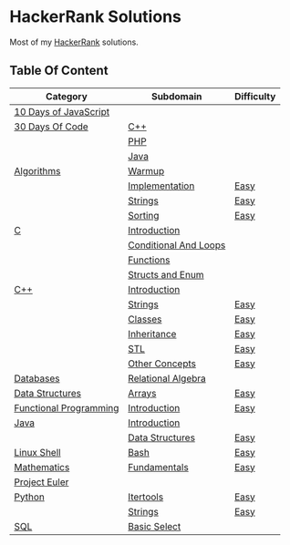 # HackerRank Solutions

Most of my [HackerRank](https://www.hackerrank.com/wolfthread) solutions.

## Table Of Content

| Category                                         | Subdomain                                           | Difficulty                                       |
| ------------------------------------------------ | --------------------------------------------------- | ------------------------------------------------ |
| [10 Days of JavaScript](10-days-of-javascript)   |                                                     |                                                  |
| [30 Days Of Code](30-days-of-code)               | [C++](30-days-of-code/cpp)                          |                                                  |
|                                                  | [PHP](30-days-of-code/php)                          |                                                  |
|                                                  | [Java](30-days-of-code/java)                        |                                                  |
| [Algorithms](algorithms)                         | [Warmup](algorithms/warmup)                         |                                                  |
|                                                  | [Implementation](algorithms/implementation)         | [Easy](algorithms/implementation/easy)           |
|                                                  | [Strings](algorithms/strings)                       | [Easy](algorithms/strings/easy)                  |
|                                                  | [Sorting](algorithms/sorting)                       | [Easy](algorithms/sorting/easy)                  |
| [C](c)                                           | [Introduction](c/introduction)                      |                                                  |
|                                                  | [Conditional And Loops](c/conditionals-and-loops)   |                                                  |
|                                                  | [Functions](c/functions)                            |                                                  |
|                                                  | [Structs and Enum](c/structs-and-enum)              |                                                  |
| [C++](cpp)                                       | [Introduction](cpp/introduction)                    |                                                  |
|                                                  | [Strings](cpp/strings)                              | [Easy](cpp/strings/easy)                         |
|                                                  | [Classes](cpp/classes)                              | [Easy](cpp/classes/easy)                         |
|                                                  | [Inheritance](cpp/inheritance)                      | [Easy](cpp/inheritance/easy)                     |
|                                                  | [STL](cpp/STL)                                      | [Easy](cpp/STL/easy)                             |
|                                                  | [Other Concepts](cpp/other-concepts)                | [Easy](cpp/other-concepts/easy)                  |
| [Databases](databases)                           | [Relational Algebra](databases/relational-algebra)  |                                                  |
| [Data Structures](data-structures)               | [Arrays](data-structures/arrays)                    | [Easy](data-structures/easy)                     |
| [Functional Programming](functional-programming) | [Introduction](functional-programming/introduction) | [Easy](functional-programming/introduction/easy) |
| [Java](java)                                     | [Introduction](java/introduction)                   |                                                  |
|                                                  | [Data Structures](java/data-structures)             | [Easy](java/data-structures/easy)                |
| [Linux Shell](linux-shell)                       | [Bash](linux-shell/bash)                            | [Easy](linux-shell/bash/easy)                    |
| [Mathematics](mathematics)                       | [Fundamentals](mathematics/fundamentals)            | [Easy](mathematics/fundamentals/easy)            |
| [Project Euler](project-euler)                   |                                                     |                                                  |
| [Python](python)                                 | [Itertools](python/itertools)                       | [Easy](python/itertools/easy)                    |
|                                                  | [Strings](python/strings)                           | [Easy](python/strings/easy)                      |
| [SQL](sql)                                       | [Basic Select](sql/basic-select)                    |                                                  |
